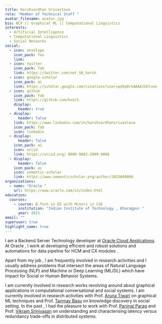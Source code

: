 ```yaml
---
title: Harshvardhan Srivastava
role: "Member of Technical Staff "
avatar_filename: avatar.jpg
bio: NLP || Graphical ML || Computational Linguistics
interests:
  - Artificial Intelligence
  - Computational Linguistics
  - Social Networks
social:
  - icon: envelope
    icon_pack: fas
    link: 
  - icon: twitter
    icon_pack: fab
    link: https://twitter.com/not_S0_harsh
  - icon: google-scholar
    icon_pack: ai
    link: https://scholar.google.com/citations?user=pdSp8rkAAAAJ&hl=en
  - icon: github
    icon_pack: fab
    link: https://github.com/hvarS
    display:
      header: true
  - display:
      header: false
    link: https://www.linkedin.com/in/harshvardhansrivastava
    icon_pack: fab
    icon: linkedin
  - display:
      header: false
    icon_pack: ai
    icon: orcid
    link: https://orcid.org/ 0000-0002-2909-9898
  - display:
      header: false
    icon_pack: ai
    icon: semantic-scholar
    link: https://www.semanticscholar.org/author/2025049098
organizations:
  - name: "Oracle "
    url: https://www.oracle.com/in/index.html
education:
  courses:
    - course: B.Tech in EE with Minors in CSE
      institution: "Indian Institute of Technology , Kharagpur "
      year: 2021
email: ""
superuser: true
highlight_name: true
---
```

I am a [](https://www.surrey.ac.uk/people/dr-diptesh-kanojia)Backend Server Technology developer at [Oracle Cloud Applications](https://www.oracle.com/in/applications/). At Oracle , I work at developing efficient and robust solutions and automations for data pipeline for HCM and CX modules .

Apart from my job , I am frequently involved in research activities and I usually  address problems that intersect the areas of Natural Language Processing (NLP) and Machine or Deep Learning (ML/DL) which have impact for Social or Human Behavior Systems. 

I am currently involved in research works revolving around about graphical applications in computational conversational and social systems. I am currently involved in research activities with Prof. [Aruna Tiwari](https://iiti.ac.in/people/~artiwari/) on graphical ML techniques and Prof. [Tanmay Basu](https://sites.google.com/view/tanmaybasu/) on knowledge discovery in social setting. In the past , I had the pleasure to work with Prof. [Parimal Parag](https://ece.iisc.ac.in/~parimal/) and Prof. [Vikram Srinivasan](https://eecs.iisc.ac.in/people/vikram-srinivasan/) on understanding and characterising latency versus redundancy trade-offs in distributed systems.


